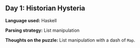 Day 1: Historian Hysteria
-------------------------

**Language used:** Haskell

**Parsing strategy:** List manipulation

**Thoughts on the puzzle:** List manipulation with a dash of `Map`.
